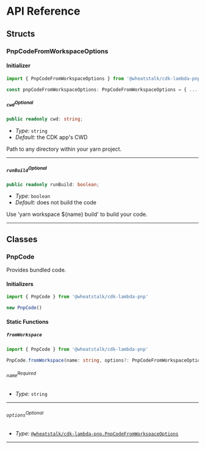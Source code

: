 # API Reference <a name="API Reference"></a>


## Structs <a name="Structs"></a>

### PnpCodeFromWorkspaceOptions <a name="@wheatstalk/cdk-lambda-pnp.PnpCodeFromWorkspaceOptions"></a>

#### Initializer <a name="[object Object].Initializer"></a>

```typescript
import { PnpCodeFromWorkspaceOptions } from '@wheatstalk/cdk-lambda-pnp'

const pnpCodeFromWorkspaceOptions: PnpCodeFromWorkspaceOptions = { ... }
```

##### `cwd`<sup>Optional</sup> <a name="@wheatstalk/cdk-lambda-pnp.PnpCodeFromWorkspaceOptions.property.cwd"></a>

```typescript
public readonly cwd: string;
```

- *Type:* `string`
- *Default:* the CDK app's CWD

Path to any directory within your yarn project.

---

##### `runBuild`<sup>Optional</sup> <a name="@wheatstalk/cdk-lambda-pnp.PnpCodeFromWorkspaceOptions.property.runBuild"></a>

```typescript
public readonly runBuild: boolean;
```

- *Type:* `boolean`
- *Default:* does not build the code

Use 'yarn workspace ${name} build' to build your code.

---

## Classes <a name="Classes"></a>

### PnpCode <a name="@wheatstalk/cdk-lambda-pnp.PnpCode"></a>

Provides bundled code.

#### Initializers <a name="@wheatstalk/cdk-lambda-pnp.PnpCode.Initializer"></a>

```typescript
import { PnpCode } from '@wheatstalk/cdk-lambda-pnp'

new PnpCode()
```


#### Static Functions <a name="Static Functions"></a>

##### `fromWorkspace` <a name="@wheatstalk/cdk-lambda-pnp.PnpCode.fromWorkspace"></a>

```typescript
import { PnpCode } from '@wheatstalk/cdk-lambda-pnp'

PnpCode.fromWorkspace(name: string, options?: PnpCodeFromWorkspaceOptions)
```

###### `name`<sup>Required</sup> <a name="@wheatstalk/cdk-lambda-pnp.PnpCode.parameter.name"></a>

- *Type:* `string`

---

###### `options`<sup>Optional</sup> <a name="@wheatstalk/cdk-lambda-pnp.PnpCode.parameter.options"></a>

- *Type:* [`@wheatstalk/cdk-lambda-pnp.PnpCodeFromWorkspaceOptions`](#@wheatstalk/cdk-lambda-pnp.PnpCodeFromWorkspaceOptions)

---




